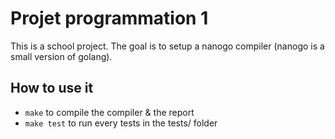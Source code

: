 # Projet programmation 1

This is a school project.
The goal is to setup a nanogo compiler (nanogo is a small version of golang).

## How to use it


- `make` to compile the compiler & the report
- `make test` to run every tests in the tests/ folder
